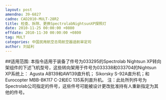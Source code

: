 ```yaml
---
layout: post
amendno: 39-6827
cadno: CAD2010-MULT-28R2
title: 检查、拆除、更换SpectrolabNightsunXP探照灯
date: 2010-11-25 00:00:00 +0800
effdate: 2010-11-30 00:00:00 +0800
tag: MULT
categories: 中国民用航空总局航空器适航审定司
author: 刘延利
---
```


##适用范围:
本指令适用于装备了件号为033295的Spectrolab Nightsun XP转向架组件的下述飞机型号，这些转向架用于件号为033338和033704的Nightsun XP系统上：
Agusta AB139和AW139直升机；
Sikorsky S-92A直升机；和
Eurocopter MBB-BK117 C-2和EC 135系列直升机。 注：此处所列件号为Spectrolab公司指定的件号，这些件号可能被设计更改批准持有人重新指定为其他的件号。

